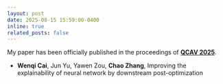 ```yaml
---
layout: post
date: 2025-08-15 15:59:00-0400
inline: true
related_posts: false
---
```


My paper has been officially published in the proceedings of **[QCAV 2025](https://www.tc-iaip.org/qcav/2025/)**.

- **Wenqi Cai**, Jun Yu, Yawen Zou, **Chao Zhang**, Improving the explainability of neural network by downstream post-optimization
